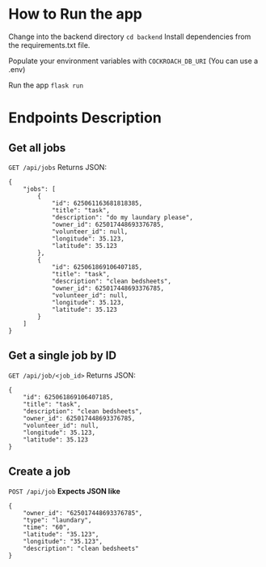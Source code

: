 # How to Run the app

Change into the backend directory
`cd backend`
Install dependencies from the requirements.txt file.

Populate your environment variables with `COCKROACH_DB_URI` (You can use a .env)

Run the app `flask run`

# Endpoints Description

## Get all jobs

`GET /api/jobs`
Returns JSON:

```
{
    "jobs": [
        {
            "id": 625061163681818385,
            "title": "task",
            "description": "do my laundary please",
            "owner_id": 625017448693376785,
            "volunteer_id": null,
            "longitude": 35.123,
            "latitude": 35.123
        },
        {
            "id": 625061869106407185,
            "title": "task",
            "description": "clean bedsheets",
            "owner_id": 625017448693376785,
            "volunteer_id": null,
            "longitude": 35.123,
            "latitude": 35.123
        }
    ]
}
```

## Get a single job by ID

`GET /api/job/<job_id>`
Returns JSON:

```
{
    "id": 625061869106407185,
    "title": "task",
    "description": "clean bedsheets",
    "owner_id": 625017448693376785,
    "volunteer_id": null,
    "longitude": 35.123,
    "latitude": 35.123
}
```

## Create a job

`POST /api/job`
**Expects JSON like**

```
{
    "owner_id": "625017448693376785",
    "type": "laundary",
    "time": "60",
    "latitude": "35.123",
    "longitude": "35.123",
    "description": "clean bedsheets"
}
```

